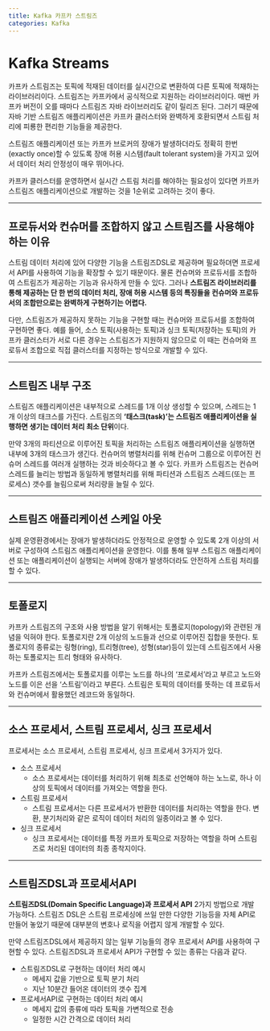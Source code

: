 ```yaml
---
title: Kafka 카프카 스트림즈
categories: Kafka
---
```


# Kafka Streams

카프카 스트림즈는 토픽에 적재된 데이터를 실시간으로 변환하여 다른 토픽에 적재하는 라이브러리이다. 스트림즈는 카프카에서 공식적으로 지원하는 라이브러리이다. 매번 카프카 버전이 오를 때마다 스트림즈 자바 라이브러리도 같이 릴리즈 된다. 그러기 때문에 자바 기반 스트림즈 애플리케이션은 카프카 클러스터와 완벽하게 호환되면서 스트림 처리에 피룡한 편리한 기능들을 제공한다.

스트림즈 애플리케이션 또는 카프카 브로커의 장애가 발생하더라도 정확히 한번(exactly once)할 수 있도록 장애 허용 시스템(fault tolerant system)을 가지고 있어서 데이터 처리 안정성이 매우 뛰어나다.

카프카 클러스터를 운영하면서 실시간 스트림 처리를 해야하는 필요성이 있다면 카프카 스트림즈 애플리케이션으로 개발하는 것을 1순위로 고려하는 것이 좋다.

---

## 프로듀서와 컨슈머를 조합하지 않고 스트림즈를 사용해야 하는 이유

스트림 데이터 처리에 있어 다양한 기능을 스트림즈DSL로 제공하며 필요하뎌면 프로세서 API를 사용하여 기능을 확장할 수 있기 때문이다. 물론 컨슈머와 프로듀서를 조합하여 스트림즈가 제공하는 기능과 유사하게 만들 수 있다. 그러나 **스트림즈 라이브러리를 통해 제공하는 단 한 번의 데이터 처리, 장애 허용 시스템 등의 특징들을 컨슈머와 프로듀서의 조합만으로는 완벽하게 구현하기는 어렵다.**

다만, 스트림즈가 제공하지 못하는 기능을 구현할 때는 컨슈머와 프로듀서를 조합하여 구현하면 좋다. 예를 들어, 소스 토픽(사용하는 토픽)과 싱크 토픽(저장하는 토픽)의 카프카 클러스터가 서로 다른 경우는 스트림즈가 지원하지 않으므로 이 때는 컨슈머와 프로듀서 조합으로 직접 클러스터를 지정하는 방식으로 개발할 수 있다.

---

## 스트림즈 내부 구조

스트림즈 애플리케이션은 내부적으로 스레드를 1개 이상 생성할 수 있으며, 스레드는 1개 이상의 태크스를 가진다. 스트림즈의 **‘태스크(task)’는 스트림즈 애플리케이션을 실행하면 생기는 데이터 처리 최소 단위**이다.

만약 3개의 파티션으로 이루어진 토픽을 처리하는 스트림즈 애플리케이션을 실행하면 내부에 3개의 태스크가 생긴다. 컨슈머의 병렬처리를 위해 컨슈머 그룹으로 이루어진 컨슈머 스레드를 여러개 실행하는 것과 비슷하다고 볼 수 있다. 카프카 스트림즈는 컨슈머 스레드를 늘리는 방법과 동일하게 병렬처리를 위해 파티션과 스트림즈 스레드(또는 프로세스) 갯수를 늘림으로써 처리량을 늘릴 수 있다.

---

## 스트림즈 애플리케이션 스케일 아웃

실제 운영환경에서는 장애가 발생하더라도 안정적으로 운영할 수 있도록 2개 이상의 서버로 구성하여 스트림즈 애플리케이션을 운영한다. 이를 통해 일부 스트림즈 애플리케이션 또는 애플리케이션이 실행되는 서버에 장애가 발생하더라도 안전하게 스트림 처리를 할 수 있다.

---

## 토폴로지

카프카 스트림즈의 구조와 사용 방법을 알기 위해서는 토폴로지(topology)와 관련된 개념을 익혀야 한다. 토폴로지란 2개 이상의 노드들과 선으로 이루어진 집합을 뜻한다. 토폴로지의 종류로는 링형(ring), 트리형(tree), 성형(star)등이 있는데 스트림즈에서 사용하는 토폴로지는 트리 형태와 유사하다.

카프카 스트림즈에서는 토폴로지를 이루는 노드를 하나의 ‘프로세서’라고 부르고 노드와 노드를 이은 선을 ‘스트림’이라고 부른다. 스트림은 토픽의 데이터를 뜻하는 데 프로듀서와 컨슈머에서 활용했던 레코드와 동일하다.

---

## 소스 프로세서, 스트림 프로세서, 싱크 프로세서

프로세서는 소스 프로세서, 스트림 프로세서, 싱크 프로세서 3가지가 있다. 

- 소스 프로세서
    - 소스 프로세서는 데이터를 처리하기 위해 최초로 선언해야 하는 노느로, 하나 이상의 토픽에서 데이터를 가져오는 역할을 한다.
- 스트림 프로세서
    - 스트림 프로세서는 다른 프로세서가 반환한 데이터를 처리하는 역할을 한다. 변환, 분기처리와 같은 로직이 데이터 처리의 일종이라고 볼 수 있다.
- 싱크 프로세서
    - 싱크 프로세서는 데이터를 특정 카프카 토픽으로 저장하는 역할을 하며 스트림즈로 처리된 데이터의 최종 종착지이다.

---

## 스트림즈DSL과 프로세서API

**스트림즈DSL(Domain Specific Language)과 프로세서 API** 2가지 방법으로 개발 가능하다. 스트림즈 DSL은 스트림 프로세싱에 쓰일 만한 다양한 기능등을 자체 API로 만들어 놓았기 때문에 대부분의 변호나 로직을 어렵지 않게 개발할 수 있다.

만약 스트림즈DSL에서 제공하지 않는 일부 기능들의 경우 프로세서 API를 사용하여 구현할 수 있다. 스트림즈DSL과 프로세서 API가 구현할 수 있는 종류는 다음과 같다.

- 스트림즈DSL로 구현하는 데이터 처리 예시
    - 메세지 값을 기반으로 토픽 분기 처리
    - 지난 10분간 들어온 데이터의 갯수 집계
- 프로세서API로 구현하는 데이터 처리 예시
    - 메세지 값의 종류에 따라 토픽을 가변적으로 전송
    - 일정한 시간 간격으로 데이터 처리